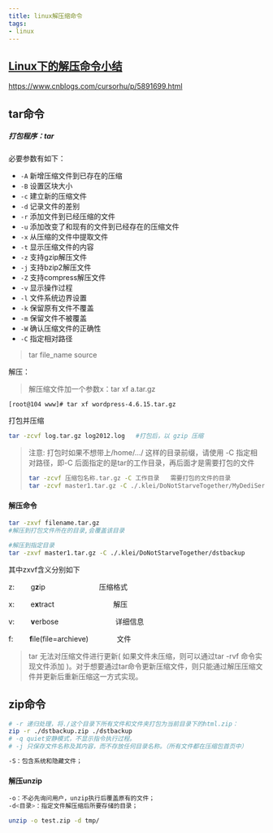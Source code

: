 ```yaml
---
title: linux解压缩命令
tags:
- linux
---
```


## [Linux下的解压命令小结](https://www.cnblogs.com/cursorhu/p/5891699.html)

https://www.cnblogs.com/cursorhu/p/5891699.html

<!-- more -->

## tar命令

##### 打包程序：tar

必要参数有如下：

- `-A` 新增压缩文件到已存在的压缩
- `-B` 设置区块大小
- `-c` 建立新的压缩文件
- `-d` 记录文件的差别
- `-r` 添加文件到已经压缩的文件
- `-u` 添加改变了和现有的文件到已经存在的压缩文件
- `-x` 从压缩的文件中提取文件
- `-t` 显示压缩文件的内容
- `-z` 支持gzip解压文件
- `-j` 支持bzip2解压文件
- `-Z` 支持compress解压文件
- `-v` 显示操作过程
- `-l` 文件系统边界设置
- `-k` 保留原有文件不覆盖
- `-m` 保留文件不被覆盖
- `-W` 确认压缩文件的正确性
- `-C` 指定相对路径

> tar file_name source

解压：

> 解压缩文件加一个参数x：tar xf a.tar.gz

```bash
[root@104 www]# tar xf wordpress-4.6.15.tar.gz
```

打包并压缩

```bash
tar -zcvf log.tar.gz log2012.log   #打包后，以 gzip 压缩
```

> 注意: 打包时如果不想带上/home/.../  这样的目录前缀，请使用 -C 指定相对路径，即-C 后面指定的是tar的工作目录，再后面才是需要打包的文件
>
> ```bash
> tar -zcvf 压缩包名称.tar.gz -C 工作目录   需要打包的文件的目录
> tar -zcvf master1.tar.gz -C ./.klei/DoNotStarveTogether/MyDediServer/  Master/
> ```

#### 解压命令

```bash
tar -zxvf filename.tar.gz
#解压到打包文件所在的目录,会覆盖该目录

#解压到指定目录
tar -zxvf master1.tar.gz -C ./.klei/DoNotStarveTogether/dstbackup
```

其中zxvf含义分别如下

z: 　　g**z**ip  　　　　　　　   压缩格式

x: 　　e**x**tract　　　　　　　　  解压

v:　　 **v**erbose　　　　　　　　详细信息

f: 　　**f**ile(file=archieve)　　　　文件

> tar 无法对压缩文件进行更新( 如果文件未压缩，则可以通过tar -rvf 命令实现文件添加 )。对于想要通过tar命令更新压缩文件，则只能通过解压压缩文件并更新后重新压缩这一方式实现。

## zip命令

```bash
# -r 递归处理，将./这个目录下所有文件和文件夹打包为当前目录下的html.zip：
zip -r ./dstbackup.zip ./dstbackup
# -q quiet安静模式，不显示指令执行过程。
# -j 只保存文件名称及其内容，而不存放任何目录名称。（所有文件都在压缩包首页中）
```

```bash
-S：包含系统和隐藏文件；
```

#### 解压unzip

```sh
-o：不必先询问用户，unzip执行后覆盖原有的文件；
-d<目录>：指定文件解压缩后所要存储的目录；

unzip -o test.zip -d tmp/
```

